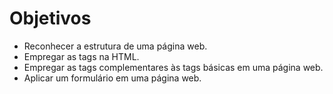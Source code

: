 # Objetivos

- Reconhecer a estrutura de uma página web.
- Empregar as tags na HTML.
- Empregar as tags complementares às tags básicas em uma página web.
- Aplicar um formulário em uma página web.
